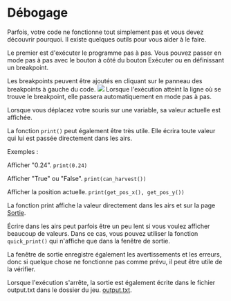 # Débogage
Parfois, votre code ne fonctionne tout simplement pas et vous devez découvrir pourquoi. Il existe quelques outils pour vous aider à le faire.

Le premier est d'exécuter le programme pas à pas.
Vous pouvez passer en mode pas à pas avec le bouton à côté du bouton Exécuter ou en définissant un breakpoint.

Les breakpoints peuvent être ajoutés en cliquant sur le panneau des breakpoints à gauche du code.
![](Breakpoints227)
Lorsque l'exécution atteint la ligne où se trouve le breakpoint, elle passera automatiquement en mode pas à pas.

Lorsque vous déplacez votre souris sur une variable, sa valeur actuelle est affichée.

La fonction `print()` peut également être très utile. Elle écrira toute valeur qui lui est passée directement dans les airs.

Exemples :

Afficher "0.24".
`print(0.24)`

Afficher "True" ou "False".
`print(can_harvest())`

Afficher la position actuelle.
`print(get_pos_x(), get_pos_y())`

La fonction print affiche la valeur directement dans les airs et sur la page [Sortie](docs/output.md).

Écrire dans les airs peut parfois être un peu lent si vous voulez afficher beaucoup de valeurs.
Dans ce cas, vous pouvez utiliser la fonction `quick_print()` qui n'affiche que dans la fenêtre de sortie.

La fenêtre de sortie enregistre également les avertissements et les erreurs, donc si quelque chose ne fonctionne pas comme prévu, il peut être utile de la vérifier.

Lorsque l'exécution s'arrête, la sortie est également écrite dans le fichier output.txt dans le dossier du jeu. [output.txt](persistent_data_path/output.txt).